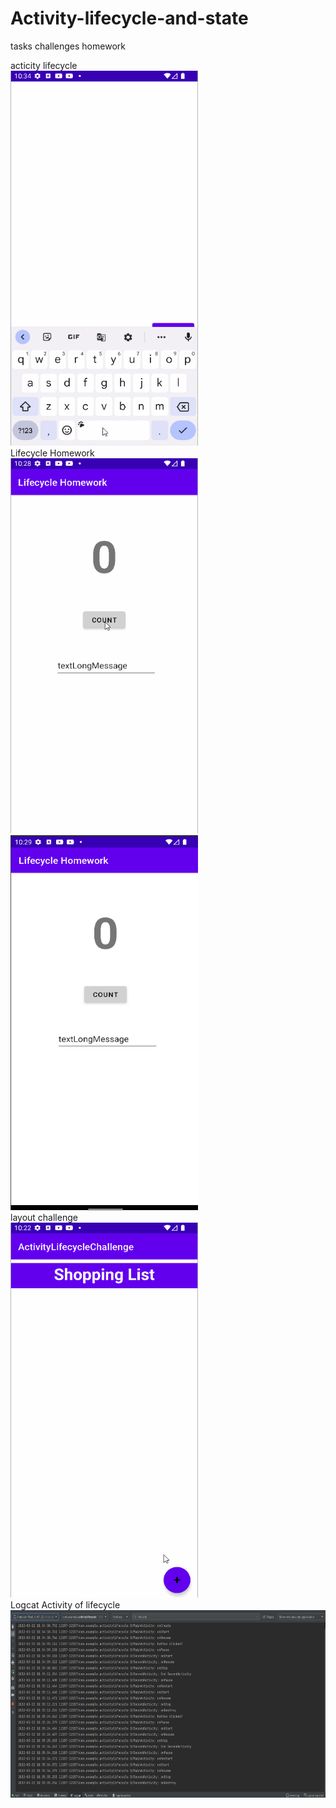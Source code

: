 # Activity-lifecycle-and-state
tasks challenges homework

acticity lifecycle<br/>
<img src="screenshots/activitylifecycle.gif" width="300px" height="600px">
<br/>
Lifecycle Homework<br/>
<img src="screenshots/lifecycle_homework.gif" width="300px" height="600px">
<br/>
<img src="screenshots/lifecycleHomework.png" width="300px" height="600px">
<br/>
layout challenge<br/>
<img src="screenshots/lifecycle_challenge.gif" width="300px" height="600px">
<br/>
Logcat Activity of lifecycle
<img src="screenshots/logcat.png" width="600px" height="300px">
